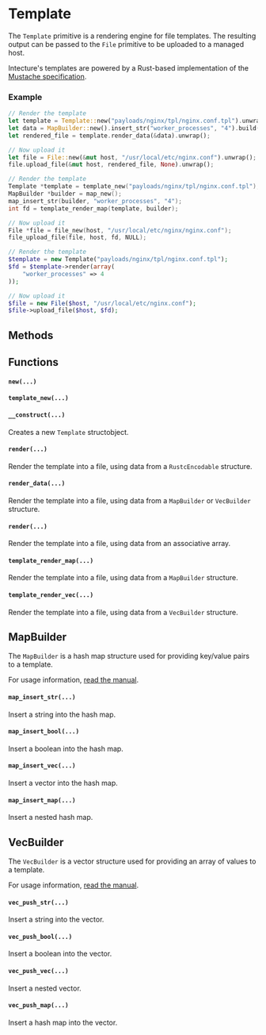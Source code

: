 # Template

The `Template` primitive is a rendering engine for file templates. The resulting output can be passed to the `File` primitive to be uploaded to a managed host.

Intecture's templates are powered by a Rust-based implementation of the [Mustache specification](https://mustache.github.io).

### Example

<div class="lang-content lang-rust">

```rust
// Render the template
let template = Template::new("payloads/nginx/tpl/nginx.conf.tpl").unwrap();
let data = MapBuilder::new().insert_str("worker_processes", "4").build();
let rendered_file = template.render_data(&data).unwrap();

// Now upload it
let file = File::new(&mut host, "/usr/local/etc/nginx.conf").unwrap();
file.upload_file(&mut host, rendered_file, None).unwrap();
```
</div>
<div class="lang-content lang-c">

```c
// Render the template
Template *template = template_new("payloads/nginx/tpl/nginx.conf.tpl");
MapBuilder *builder = map_new();
map_insert_str(builder, "worker_processes", "4");
int fd = template_render_map(template, builder);

// Now upload it
File *file = file_new(host, "/usr/local/etc/nginx/nginx.conf");
file_upload_file(file, host, fd, NULL);
```
</div>
<div class="lang-content lang-php">

```php
// Render the template
$template = new Template("payloads/nginx/tpl/nginx.conf.tpl");
$fd = $template->render(array(
    "worker_processes" => 4
));

// Now upload it
$file = new File($host, "/usr/local/etc/nginx.conf");
$file->upload_file($host, $fd);
```
</div>

<div class="lang-content lang-rust lang-php">

## Methods</div>
<div class="lang-content lang-c">

## Functions</div>

<div class="lang-content lang-rust">

#### `new(...)`</div>
<div class="lang-content lang-c">

#### `template_new(...)`</div>
<div class="lang-content lang-php">

#### `__construct(...)`</div>

Creates a new `Template` <span class="lang-content lang-rust lang-c">struct</span><span class="lang-content lang-php">object</span>.

<div class="lang-content lang-rust">

#### `render(...)`

Render the template into a file, using data from a `RustcEncodable` structure.
</div>

<div class="lang-content lang-rust">

#### `render_data(...)`

Render the template into a file, using data from a `MapBuilder` or `VecBuilder` structure.
</div>

<div class="lang-content lang-php">

#### `render(...)`

Render the template into a file, using data from an associative array.
</div>

<div class="lang-content lang-c">

#### `template_render_map(...)`

Render the template into a file, using data from a `MapBuilder` structure.

#### `template_render_vec(...)`

Render the template into a file, using data from a `VecBuilder` structure.
</div>

<div class="lang-content lang-rust lang-c">

## MapBuilder

The `MapBuilder` is a hash map structure used for providing key/value pairs to a template.

<div class="lang-content lang-rust">

For usage information, [read the manual](http://nickel.rs/rust-mustache/mustache/builder/struct.MapBuilder.html).
</div>

<div class="lang-content lang-c">

#### `map_insert_str(...)`

Insert a string into the hash map.

#### `map_insert_bool(...)`

Insert a boolean into the hash map.

#### `map_insert_vec(...)`

Insert a vector into the hash map.

#### `map_insert_map(...)`

Insert a nested hash map.
</div>

## VecBuilder

The `VecBuilder` is a vector structure used for providing an array of values to a template.

<div class="lang-content lang-rust">

For usage information, [read the manual](http://nickel.rs/rust-mustache/mustache/builder/struct.VecBuilder.html).
</div>

<div class="lang-content lang-c">

#### `vec_push_str(...)`

Insert a string into the vector.

#### `vec_push_bool(...)`

Insert a boolean into the vector.

#### `vec_push_vec(...)`

Insert a nested vector.

#### `vec_push_map(...)`

Insert a hash map into the vector.
</div>

</div>
